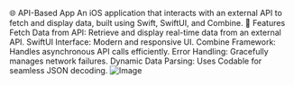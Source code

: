 🌐 API-Based App
An iOS application that interacts with an external API to fetch and display data, built using Swift, SwiftUI, and Combine.
📌 Features
Fetch Data from API: Retrieve and display real-time data from an external API.
SwiftUI Interface: Modern and responsive UI.
Combine Framework: Handles asynchronous API calls efficiently.
Error Handling: Gracefully manages network failures.
Dynamic Data Parsing: Uses Codable for seamless JSON decoding.
![Image](https://github.com/user-attachments/assets/8cc925d8-70a3-4fe9-a29c-450b9710fb7e)

